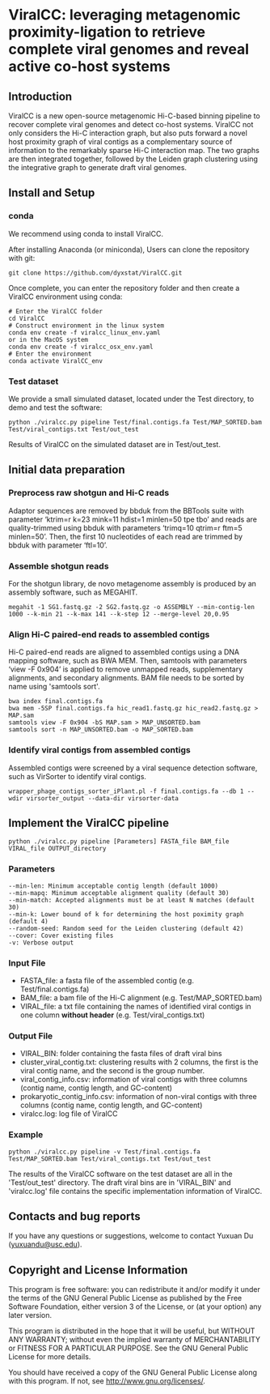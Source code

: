 # ViralCC: leveraging metagenomic proximity-ligation to retrieve complete viral genomes and reveal active co-host systems

## Introduction
ViralCC is a new open-source metagenomic Hi-C-based binning pipeline to recover complete viral genomes and detect co-host systems. 
ViralCC not only considers the Hi-C interaction graph, but also puts forward a novel host proximity graph of viral contigs 
as a complementary source of information to the remarkably sparse Hi-C interaction map. The two graphs are then integrated together, 
followed by the Leiden graph clustering using the integrative graph to generate draft viral genomes.

## Install and Setup
### conda
We recommend using conda to install ViralCC.

After installing Anaconda (or miniconda), Users can clone the repository with git:
```
git clone https://github.com/dyxstat/ViralCC.git
```

Once complete, you can enter the repository folder and then create a ViralCC environment using conda:
```
# Enter the ViralCC folder
cd ViralCC
# Construct environment in the linux system
conda env create -f viralcc_linux_env.yaml
or in the MacOS system
conda env create -f viralcc_osx_env.yaml
# Enter the environment
conda activate ViralCC_env
```

### Test dataset
We provide a small simulated dataset, located under the Test directory, to demo and test the software:
```
python ./viralcc.py pipeline Test/final.contigs.fa Test/MAP_SORTED.bam Test/viral_contigs.txt Test/out_test
```
Results of ViralCC on the simulated dataset are in Test/out_test. 


## Initial data preparation
### Preprocess raw shotgun and Hi-C reads
Adaptor sequences are removed by bbduk from the BBTools suite with parameter ‘ktrim=r k=23 mink=11 hdist=1 minlen=50 tpe tbo’ and reads are quality-trimmed using bbduk with parameters ‘trimq=10 qtrim=r ftm=5 minlen=50’. Then, the first 10 nucleotides of each read are trimmed by bbduk with parameter ‘ftl=10’.
### Assemble shotgun reads
For the shotgun library, de novo metagenome assembly is produced by an assembly software, such as MEGAHIT.
```
megahit -1 SG1.fastq.gz -2 SG2.fastq.gz -o ASSEMBLY --min-contig-len 1000 --k-min 21 --k-max 141 --k-step 12 --merge-level 20,0.95
```
### Align Hi-C paired-end reads to assembled contigs
Hi-C paired-end reads are aligned to assembled contigs using a DNA mapping software, such as BWA MEM. Then, samtools with parameters ‘view -F 0x904’ is applied to remove unmapped reads, supplementary alignments, and secondary alignments. BAM file needs to be sorted by name using 'samtools sort'.
```
bwa index final.contigs.fa
bwa mem -5SP final.contigs.fa hic_read1.fastq.gz hic_read2.fastq.gz > MAP.sam
samtools view -F 0x904 -bS MAP.sam > MAP_UNSORTED.bam
samtools sort -n MAP_UNSORTED.bam -o MAP_SORTED.bam
```
### Identify viral contigs from assembled contigs
Assembled contigs were screened by a viral sequence detection software, such as VirSorter to identify viral contigs.
```
wrapper_phage_contigs_sorter_iPlant.pl -f final.contigs.fa --db 1 --wdir virsorter_output --data-dir virsorter-data
```


## Implement the ViralCC pipeline
```
python ./viralcc.py pipeline [Parameters] FASTA_file BAM_file VIRAL_file OUTPUT_directory
```
### Parameters
```
--min-len: Minimum acceptable contig length (default 1000)
--min-mapq: Minimum acceptable alignment quality (default 30)
--min-match: Accepted alignments must be at least N matches (default 30)
--min-k: Lower bound of k for determining the host poximity graph (default 4)
--random-seed: Random seed for the Leiden clustering (default 42)
--cover: Cover existing files
-v: Verbose output
```
### Input File

* FASTA_file: a fasta file of the assembled contig (e.g. Test/final.contigs.fa)
* BAM_file: a bam file of the Hi-C alignment (e.g. Test/MAP_SORTED.bam)
* VIRAL_file: a txt file containing the names of identified viral contigs in one column **without header** (e.g. Test/viral_contigs.txt)


### Output File

* VIRAL_BIN: folder containing the fasta files of draft viral bins
* cluster_viral_contig.txt: clustering results with 2 columns, the first is the viral contig name, and the second is the group number.
* viral_contig_info.csv: information of viral contigs with three columns (contig name, contig length, and GC-content)
* prokaryotic_contig_info.csv: information of non-viral contigs with three columns (contig name, contig length, and GC-content)
* viralcc.log: log file of ViralCC



### Example
```
python ./viralcc.py pipeline -v Test/final.contigs.fa Test/MAP_SORTED.bam Test/viral_contigs.txt Test/out_test
```

The results of the ViralCC software on the test dataset are all in the 'Test/out_test' directory. The draft viral bins are in 'VIRAL_BIN' and 'viralcc.log' file contains the specific implementation information of ViralCC.


## Contacts and bug reports
If you have any questions or suggestions, welcome to contact Yuxuan Du (yuxuandu@usc.edu).


## Copyright and License Information
This program is free software: you can redistribute it and/or modify it under the terms of the GNU General Public License as published by the Free Software Foundation, either version 3 of the License, or (at your option) any later version.

This program is distributed in the hope that it will be useful, but WITHOUT ANY WARRANTY; without even the implied warranty of MERCHANTABILITY or FITNESS FOR A PARTICULAR PURPOSE. See the GNU General Public License for more details.

You should have received a copy of the GNU General Public License along with this program. If not, see http://www.gnu.org/licenses/.






